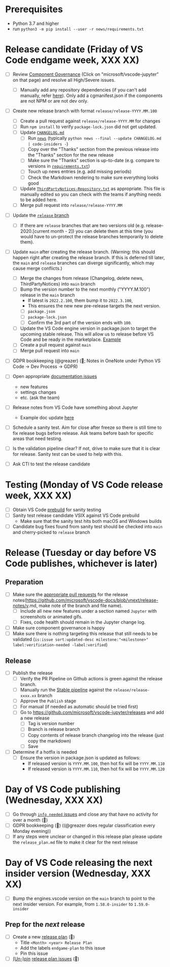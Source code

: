 # Prerequisites

-   Python 3.7 and higher
-   run `python3 -m pip install --user -r news/requirements.txt`

# Release candidate (Friday of VS Code endgame week, XXX XX)

-   [ ] Review [Component Governance](https://dev.azure.com/monacotools/Monaco/_componentGovernance/191876) (Click on "microsoft/vscode-jupyter" on that page) and resolve all High/Severe issues.

    -   [ ] Manually add any repository dependencies (if you can't add manually, refer [here](https://docs.opensource.microsoft.com/tools/cg/features/cgmanifest/)). Only add a cgmanifest.json if the components are not NPM or are not dev only.
-   [ ] Create new release branch with format `release/release-YYYY.MM.100`
    -   [ ] Create a pull request against `release/release-YYYY.MM` for changes
    -   [ ] Run `npm install` to verify `package-lock.json` did not get updated.
    -   [ ] Update [`CHANGELOG.md`](https://github.com/Microsoft/vscode-jupyter/blob/main/CHANGELOG.md)
        -   [ ] Run [`news`](https://github.com/Microsoft/vscode-jupyter/tree/main/news) (typically `python news --final --update CHANGELOG.md | code-insiders -`)
        -   [ ] Copy over the "Thanks" section from the previous release into the "Thanks" section for the new release
        -   [ ] Make sure the "Thanks" section is up-to-date (e.g. compare to versions in [`requirements.txt`](https://github.com/microsoft/vscode-jupyter/blob/main/requirements.txt))
        -   [ ] Touch up news entries (e.g. add missing periods)
        -   [ ] Check the Markdown rendering to make sure everything looks good
    -   [ ] Update [`ThirdPartyNotices-Repository.txt`](https://github.com/Microsoft/vscode-jupyter/blob/main/ThirdPartyNotices-Repository.txt) as appropriate. This file is manually edited so you can check with the teams if anything needs to be added here.
    -   [ ] Merge pull request into `release/release-YYYY.MM`
-   [ ] Update the [`release` branch](https://github.com/microsoft/vscode-jupyter/branches)
    -   [ ] If there are `release` branches that are two versions old (e.g. release-2020.[current month - 2]) you can delete them at this time (you would have to un-protect the release branches temporarily to delete them).
-   [ ] Update `main` after creating the release branch. (Warning: this should happen right after creating the release branch. If this is deferred till later, the `main` and `release` branches can diverge significantly, which may cause merge conflicts.)
    -   [ ] Merge the changes from release (Changelog, delete news, ThirdPartyNotices) into `main` branch
    -   [ ] Bump the version number to the next monthly ("YYYY.M.100") release in the `main` branch
        - If latest is `2022.2.100`, them bump it to `2022.3.100`,
        - This ensures the new new pre-release targets the next version.
        -   [ ] `package.json`
        -   [ ] `package-lock.json`
        -   [ ] Confirm the 3rd part of the version ends with `100`.
    -   [ ] Update the VS Code engine version in package.json to target the upcoming stable release. This will allow us to release before VS Code and be ready in the marketplace. [Example](https://github.com/microsoft/vscode-jupyter/pull/9494/files)
    -   [ ] Create a pull request against `main`
    -   [ ] Merge pull request into `main`
-   [ ] GDPR bookkeeping (@greazer) (🤖; Notes in OneNote under Python VS Code -> Dev Process -> GDPR)
-   [ ] Open appropriate [documentation issues](https://github.com/microsoft/vscode-docs/issues?q=is%3Aissue+is%3Aopen+label%3Apython)
    -   new features
    -   settings changes
    -   etc. (ask the team)
-   [ ] Release notes from VS Code have something about Jupyter
    -   Example doc update [here](https://github.com/microsoft/vscode-docs/pull/5256)
-   [ ] Schedule a sanity test. Aim for close after freeze so there is still time to fix release bugs before release. Ask teams before bash for specific areas that need testing.
-   [ ] Is the validation pipeline clear? If not, drive to make sure that it is clear for release. Sanity test can be used to help with this.
-   [ ] Ask CTI to test the release candidate

# Testing (Monday of VS Code release week, XXX XX)

-  [ ] Obtain VS Code [prebuild](https://builds.code.visualstudio.com/builds/stable) for sanity testing
-  [ ] Sanity test release candidate VSIX against VS Code prebuild
   -   Make sure that the sanity test hits both macOS and Windows builds
-  [ ] Candidate bug fixes found from sanity test should be checked into `main` and cherry-picked to `release` branch

# Release (Tuesday or day before VS Code publishes, whichever is later)

## Preparation

-   [ ] Make sure the [appropriate pull requests](https://github.com/microsoft/vscode-docs/pulls) for the release notes(https://github.com/microsoft/vscode-docs/blob/vnext/release-notes/v<vscode version>.md, make note of the branch and file name).
    - [ ] Include all new new features under a section named `Jupyter` with screenshots or animated gifs.
    - [ ] Fixes, code health should remain in the Jupyter change log.
-   [ ] Make sure component governance is happy
-   [ ] Make sure there is nothing targeting this release that still needs to be validated
        (`is:issue sort:updated-desc milestone:"<milestone>" label:verification-needed -label:verified`)

## Release

-   [ ] Publish the release
    -   [ ] Verify the PR Pipeline on Github actions is green against the release branch.
    -   [ ] Manually run the [Stable pipeline](https://dev.azure.com/monacotools/Monaco/_build?definitionId=284) against the `release/release-xxxx.xx` branch
    -   [ ] Approve the `Publish` stage
    -   [ ] For manual (if needed as automatic should be tried first)
    -   [ ] Go to https://github.com/microsoft/vscode-jupyter/releases and add a new release
        -   [ ] Tag is version number
        -   [ ] Branch is release branch
        -   [ ] Copy contents of release branch changelog into the release (just copy the markdown)
        -   [ ] Save
-   [ ] Determine if a hotfix is needed
    -   [ ] Ensure the version in package.json is updated as follows:
        * If released version is `YYYY.MM.100`, then hot fix will be `YYYY.MM.110`
        * If released version is `YYYY.MM.110`, then hot fix will be `YYYY.MM.120`

# Day of VS Code publishing (Wednesday, XXX XX)
-   [ ] Go through [`info needed` issues](https://github.com/Microsoft/vscode-jupyter/issues?q=is%3Aopen+sort%3Aupdated-asc+label%3Ainfo-needed) and close any that have no activity for over a month (🤖)
-   [ ] GDPR bookkeeping (🤖) ((@greazer does regular classification every Monday evening))
-   [ ] If any steps were unclear or changed in this release plan please update the `release_plan.md` file to make it clear for the next release

# Day of VS Code releasing the next insider version (Wednesday, XXX XX)
-   [ ] Bump the engines.vscode version on the `main` branch to point to the next insider version. For example, from `1.58.0-insider` to `1.59.0-insider`

## Prep for the _next_ release

-   [ ] Create a new [release plan](https://raw.githubusercontent.com/microsoft/vscode-jupyter/main/.github/release_plan.md) (🤖)
    * Title `<Month> <year> Release Plan`
    * Add the labels `endgame-plan` to this issue
    * Pin this issue
-   [ ] [(Un-)pin](https://help.github.com/en/articles/pinning-an-issue-to-your-repository) [release plan issues](https://github.com/Microsoft/vscode-jupyter/labels/release%20plan) (🤖)

